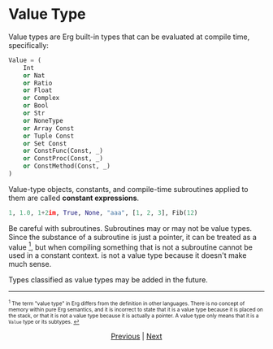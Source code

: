 # Value Type

Value types are Erg built-in types that can be evaluated at compile time, specifically:

```python
Value = (
    Int
    or Nat
    or Ratio
    or Float
    or Complex
    or Bool
    or Str
    or NoneType
    or Array Const
    or Tuple Const
    or Set Const
    or ConstFunc(Const, _)
    or ConstProc(Const, _)
    or ConstMethod(Const, _)
)
```

Value-type objects, constants, and compile-time subroutines applied to them are called __constant expressions__.

```python
1, 1.0, 1+2im, True, None, "aaa", [1, 2, 3], Fib(12)
```

Be careful with subroutines. Subroutines may or may not be value types.
Since the substance of a subroutine is just a pointer, it can be treated as a value [<sup id="f1">1</sup>](#1), but when compiling something that is not a subroutine cannot be used in a constant context. is not a value type because it doesn't make much sense.

Types classified as value types may be added in the future.

---

<span id="1" style="font-size:x-small"><sup>1</sup> The term "value type" in Erg differs from the definition in other languages. There is no concept of memory within pure Erg semantics, and it is incorrect to state that it is a value type because it is placed on the stack, or that it is not a value type because it is actually a pointer. A value type only means that it is a `Value` type or its subtypes. [↩](#f1)</span>

<p align='center'>
    <a href='./07_patch.md'>Previous</a> | <a href='./09_attributive.md'>Next</a>
</p>

